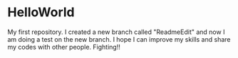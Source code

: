 # HelloWorld
My first repository.
I created a new branch called "ReadmeEdit" and now I am doing a test on the new branch.
I hope I can improve my skills and share my codes with other people.
Fighting!!
